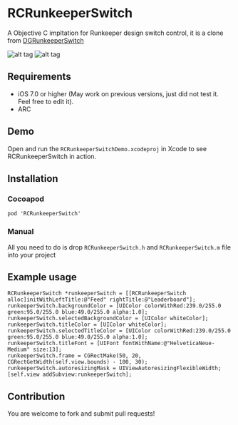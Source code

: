 # RCRunkeeperSwitch
A Objective C impltation for Runkeeper design switch control, it is a clone from [DGRunkeeperSwitch](https://github.com/gontovnik/DGRunkeeperSwitch)

![alt tag](https://raw.githubusercontent.com/rcgary/RCRunkeeperSwitch/master/RCRunkeeperSwitch.png)
![alt tag](https://raw.githubusercontent.com/rcgary/RCRunkeeperSwitch/master/RCRunkeeperSwitch.gif)

## Requirements
* iOS 7.0 or higher (May work on previous versions, just did not test it. Feel free to edit it).
* ARC

## Demo

Open and run the `RCRunkeeperSwitchDemo.xcodeproj` in Xcode to see RCRunkeeperSwitch in action.

## Installation
### Cocoapod
```
pod 'RCRunkeeperSwitch'
```
### Manual

All you need to do is drop `RCRunkeeperSwitch.h` and `RCRunkeeperSwitch.m` file into your project

## Example usage

``` objc
RCRunkeeperSwitch *runkeeperSwitch = [[RCRunkeeperSwitch alloc]initWithLeftTitle:@"Feed" rightTitle:@"Leaderboard"];
runkeeperSwitch.backgroundColor = [UIColor colorWithRed:239.0/255.0 green:95.0/255.0 blue:49.0/255.0 alpha:1.0];
runkeeperSwitch.selectedBackgroundColor = [UIColor whiteColor];
runkeeperSwitch.titleColor = [UIColor whiteColor];
runkeeperSwitch.selectedTitleColor = [UIColor colorWithRed:239.0/255.0 green:95.0/255.0 blue:49.0/255.0 alpha:1.0];
runkeeperSwitch.titleFont = [UIFont fontWithName:@"HelveticaNeue-Medium" size:13];
runkeeperSwitch.frame = CGRectMake(50, 20, CGRectGetWidth(self.view.bounds) - 100, 30);
runkeeperSwitch.autoresizingMask = UIViewAutoresizingFlexibleWidth;
[self.view addSubview:runkeeperSwitch];
```

## Contribution

You are welcome to fork and submit pull requests!
